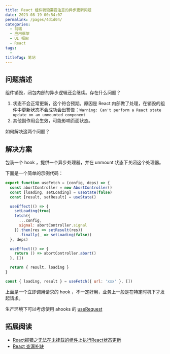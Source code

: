 ```yaml
---
title: React 组件销毁需要注意的异步更新问题
date: 2023-08-19 00:54:07
permalink: /pages/4d1d04/
categories: 
  - 前端
  - 应用框架
  - UI 框架
  - React
tags: 
  - 
titleTag: 笔记
---
```

## 问题描述

组件销毁，闭包内部的异步逻辑还会继续。存在什么问题？

1. 状态不会正常更新，这个符合预期。原因是 React 内部做了处理，在销毁的组件中更新状态不会成功会出警告：`Warning: Can't perform a React state update on an unmounted component`
2. 其他副作用会生效，可能影响页面状态。

如何解决这两个问题？

## 解决方案

包装一个 hook ，提供一个异步处理器，并在 unmount 状态下关闭这个处理器。

下面是一个简单的示例代码：

```js
export function useFetch = (config, deps) => {
  const abortController = new AbortController()
  const [loading, setLoading] = useState(false)
  const [result, setResult] = useState()

  useEffect(() => {
    setLoading(true)
    fetch({
      ...config,
      signal: abortController.signal
    }).then(res => setResult(res))
      .finally(_ => setLoading(false))
  }, deps)

  useEffect(() => {
    return () => abortController.abort()
  }, [])

  return { result, loading }
}

const { loading, result } = useFetch({ url: 'xxx' }, [])
```

上面是一个立即调用请求的 hook ，不一定好用，业务上一般是在特定时机下才发起请求。

生产环境下可以考虑使用 ahooks 的 [useRequest](https://ahooks.js.org/zh-CN/hooks/use-request/index)

## 拓展阅读
- [React报错之无法在未挂载的组件上执行React状态更新](https://cloud.tencent.com/developer/article/2077378?from=15425)
- [React 查漏补缺](https://heptaluan.github.io/2020/10/11/React/11/)